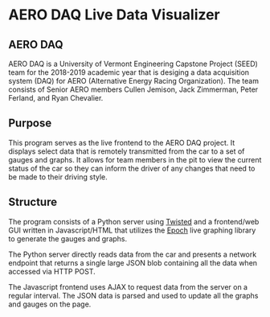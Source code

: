# AERO DAQ Live Data Visualizer

## AERO DAQ
AERO DAQ is a University of Vermont Engineering Capstone Project (SEED) team for the 2018-2019 academic year that is desiging a data acquisition system (DAQ) for AERO (Alternative Energy Racing Organization). The team consists of Senior AERO members Cullen Jemison, Jack Zimmerman, Peter Ferland, and Ryan Chevalier.

## Purpose
This program serves as the live frontend to the AERO DAQ project. It displays select data that is remotely transmitted from the car to a set of gauges and graphs. It allows for team members in the pit to view the current status of the car so they can inform the driver of any changes that need to be made to their driving style.

## Structure
The program consists of a Python server using [Twisted](https://github.com/twisted/twisted) and a frontend/web GUI written in Javascript/HTML that utilizes the [Epoch](https://github.com/epochjs/epoch) live graphing library to generate the gauges and graphs.

The Python server directly reads data from the car and presents a network endpoint that returns a single large JSON blob containing all the data when accessed via HTTP POST.

The Javascript frontend uses AJAX to request data from the server on a regular interval. The JSON data is parsed and used to update all the graphs and gauges on the page.